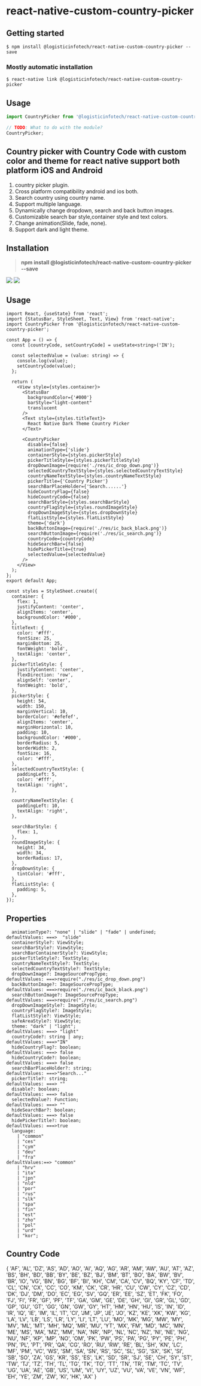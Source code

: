 # react-native-custom-country-picker

## Getting started

`$ npm install @logisticinfotech/react-native-custom-country-picker --save`

### Mostly automatic installation

`$ react-native link @logisticinfotech/react-native-custom-country-picker`

## Usage
```javascript
import CountryPicker from '@logisticinfotech/react-native-custom-country-picker';

// TODO: What to do with the module?
CountryPicker;
```

## Country picker with Country Code with custom color and theme for react native support both platform iOS and Android

1. country picker plugin.
2. Cross platform compatibility android and ios both.
3. Search country using country name.
4. Support multiple language.
5. Dynamically change dropdown, search and back button images.
6. Customizable search bar style,container style and text colors.
7. Change animation(Slide, fade, none).
8. Support dark and light theme.

## Installation

> **npm install @logisticinfotech/react-native-custom-country-picker --save**

![](android.png)
 ![](iPhone.png)
## Usage

```tsx
import React, {useState} from 'react';
import {StatusBar, StyleSheet, Text, View} from 'react-native';
import CountryPicker from '@logisticinfotech/react-native-custom-country-picker';

const App = () => {
  const [countryCode, setCountryCode] = useState<string>('IN');

  const selectedValue = (value: string) => {
    console.log(value);
    setCountryCode(value);
  };

  return (
    <View style={styles.container}>
      <StatusBar
        backgroundColor={'#000'}
        barStyle="light-content"
        translucent
      />
      <Text style={styles.titleText}>
        React Native Dark Theme Country Picker
      </Text>

      <CountryPicker
        disable={false}
        animationType={'slide'}
        containerStyle={styles.pickerStyle}
        pickerTitleStyle={styles.pickerTitleStyle}
        dropDownImage={require('./res/ic_drop_down.png')}
        selectedCountryTextStyle={styles.selectedCountryTextStyle}
        countryNameTextStyle={styles.countryNameTextStyle}
        pickerTitle={'Country Picker'}
        searchBarPlaceHolder={'Search......'}
        hideCountryFlag={false}
        hideCountryCode={false}
        searchBarStyle={styles.searchBarStyle}
        countryFlagStyle={styles.roundImageStyle}
        dropDownImageStyle={styles.dropDownStyle}
        flatListStyle={styles.flatListStyle}
        theme={'dark'}
        backButtonImage={require('./res/ic_back_black.png')}
        searchButtonImage={require('./res/ic_search.png')}
        countryCode={countryCode}
        hideSearchBar={false}
        hidePickerTitle={true}
        selectedValue={selectedValue}
      />
    </View>
  );
};
export default App;

const styles = StyleSheet.create({
  container: {
    flex: 1,
    justifyContent: 'center',
    alignItems: 'center',
    backgroundColor: '#000',
  },
  titleText: {
    color: '#fff',
    fontSize: 25,
    marginBottom: 25,
    fontWeight: 'bold',
    textAlign: 'center',
  },
  pickerTitleStyle: {
    justifyContent: 'center',
    flexDirection: 'row',
    alignSelf: 'center',
    fontWeight: 'bold',
  },
  pickerStyle: {
    height: 54,
    width: 150,
    marginVertical: 10,
    borderColor: '#efefef',
    alignItems: 'center',
    marginHorizontal: 10,
    padding: 10,
    backgroundColor: '#000',
    borderRadius: 5,
    borderWidth: 2,
    fontSize: 16,
    color: '#fff',
  },
  selectedCountryTextStyle: {
    paddingLeft: 5,
    color: '#fff',
    textAlign: 'right',
  },

  countryNameTextStyle: {
    paddingLeft: 10,
    textAlign: 'right',
  },

  searchBarStyle: {
    flex: 1,
  },
  roundImageStyle: {
    height: 34,
    width: 34,
    borderRadius: 17,
  },
  dropDownStyle: {
    tintColor: '#fff',
  },
  flatListStyle: {
    padding: 5,
  },
});

```

## Properties

```
  animationType?: "none" | "slide" | "fade" | undefined;                  defaultValues: ===>  "slide"
  containerStyle?: ViewStyle;
  searchBarStyle?: ViewStyle;
  searchBarContainerStyle?: ViewStyle;
  pickerTitleStyle?: TextStyle;
  countryNameTextStyle?: TextStyle;
  selectedCountryTextStyle?: TextStyle;
  dropDownImage?: ImageSourcePropType;                                    defaultValues: ===>require("./res/ic_drop_down.png")
  backButtonImage?: ImageSourcePropType;                                  defaultValues: ===>require("./res/ic_back_black.png")
  searchButtonImage?: ImageSourcePropType;                                defaultValues: ===>require("./res/ic_search.png")
  dropDownImageStyle?: ImageStyle;
  countryFlagStyle?: ImageStyle;
  flatListStyle?: ViewStyle;
  safeAreaStyle?: ViewStyle;
  theme: "dark" | "light";                                                defaultValues: ===> "light"
  countryCode?: string | any;                                             defaultValues: ===>"IN"
  hideCountryFlag?: boolean;                                              defaultValues: ===> false
  hideCountryCode?: boolean;                                              defaultValues: ===> false
  searchBarPlaceHolder?: string;                                          defaultValues: ===>"Search..."
  pickerTitle?: string;                                                   defaultValues: ===> ""
  disable?: boolean;                                                      defaultValues: ===> false
  selectedValue?: Function;                                               defaultValues: ===> ""
  hideSearchBar?: boolean;                                                defaultValues: ===> false
  hidePickerTitle?: boolean;                                              defaultValues: ===>true
  language:
    | "common"
    | "ces"
    | "cym"
    | "deu"
    | "fra"                                                               defaultValues:==> "common"
    | "hrv"
    | "ita"
    | "jpn"
    | "nld"
    | "por"
    | "rus"
    | "slk"
    | "spa"
    | "fin"
    | "est"
    | "zho"
    | "pol"
    | "urd"
    | "kor";                                                            
```

## Country Code
  {
  'AF',
  'AL',
  'DZ',
  'AS',
  'AD',
  'AO',
  'AI',
  'AQ',
  'AG',
  'AR',
  'AM',
  'AW',
  'AU',
  'AT',
  'AZ',
  'BS',
  'BH',
  'BD',
  'BB',
  'BY',
  'BE',
  'BZ',
  'BJ',
  'BM',
  'BT',
  'BO',
  'BA',
  'BW',
  'BV',
  'BR',
  'IO',
  'VG',
  'BN',
  'BG',
  'BF',
  'BI',
  'KH',
  'CM',
  'CA',
  'CV',
  'BQ',
  'KY',
  'CF',
  'TD',
  'CL',
  'CN',
  'CX',
  'CC',
  'CO',
  'KM',
  'CK',
  'CR',
  'HR',
  'CU',
  'CW',
  'CY',
  'CZ',
  'CD',
  'DK',
  'DJ',
  'DM',
  'DO',
  'EC',
  'EG',
  'SV',
  'GQ',
  'ER',
  'EE',
  'SZ',
  'ET',
  'FK',
  'FO',
  'FJ',
  'FI',
  'FR',
  'GF',
  'PF',
  'TF',
  'GA',
  'GM',
  'GE',
  'DE',
  'GH',
  'GI',
  'GR',
  'GL',
  'GD',
  'GP',
  'GU',
  'GT',
  'GG',
  'GN',
  'GW',
  'GY',
  'HT',
  'HM',
  'HN',
  'HU',
  'IS',
  'IN',
  'ID',
  'IR',
  'IQ',
  'IE',
  'IM',
  'IL',
  'IT',
  'CI',
  'JM',
  'JP',
  'JE',
  'JO',
  'KZ',
  'KE',
  'XK',
  'KW',
  'KG',
  'LA',
  'LV',
  'LB',
  'LS',
  'LR',
  'LY',
  'LI',
  'LT',
  'LU',
  'MO',
  'MK',
  'MG',
  'MW',
  'MY',
  'MV',
  'ML',
  'MT',
  'MH',
  'MQ',
  'MR',
  'MU',
  'YT',
  'MX',
  'FM',
  'MD',
  'MC',
  'MN',
  'ME',
  'MS',
  'MA',
  'MZ',
  'MM',
  'NA',
  'NR',
  'NP',
  'NL',
  'NC',
  'NZ',
  'NI',
  'NE',
  'NG',
  'NU',
  'NF',
  'KP',
  'MP',
  'NO',
  'OM',
  'PK',
  'PW',
  'PS',
  'PA',
  'PG',
  'PY',
  'PE',
  'PH',
  'PN',
  'PL',
  'PT',
  'PR',
  'QA',
  'CG',
  'RO',
  'RU',
  'RW',
  'RE',
  'BL',
  'SH',
  'KN',
  'LC',
  'MF',
  'PM',
  'VC',
  'WS',
  'SM',
  'SA',
  'SN',
  'RS',
  'SC',
  'SL',
  'SG',
  'SX',
  'SK',
  'SI',
  'SB',
  'SO',
  'ZA',
  'GS',
  'KR',
  'SS',
  'ES',
  'LK',
  'SD',
  'SR',
  'SJ',
  'SE',
  'CH',
  'SY',
  'ST',
  'TW',
  'TJ',
  'TZ',
  'TH',
  'TL',
  'TG',
  'TK',
  'TO',
  'TT',
  'TN',
  'TR',
  'TM',
  'TC',
  'TV',
  'UG',
  'UA',
  'AE',
  'GB',
  'US',
  'UM',
  'VI',
  'UY',
  'UZ',
  'VU',
  'VA',
  'VE',
  'VN',
  'WF',
  'EH',
  'YE',
  'ZM',
  'ZW',
  'KI',
  'HK',
  'AX'
}